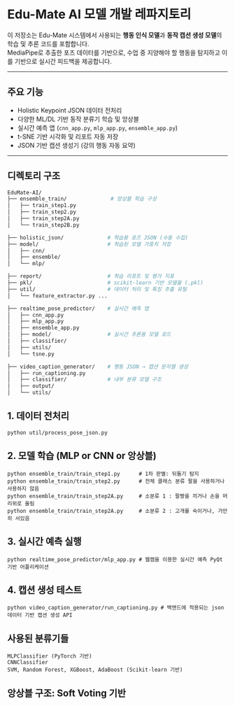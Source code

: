 #  Edu-Mate AI 모델 개발 레파지토리

이 저장소는 Edu-Mate 시스템에서 사용되는 **행동 인식 모델**과 **동작 캡션 생성 모델**의 학습 및 추론 코드를 포함합니다.  
MediaPipe로 추출한 포즈 데이터를 기반으로, 수업 중 지양해야 할 행동을 탐지하고 이를 기반으로 실시간 피드백을 제공합니다.

---

##  주요 기능

- Holistic Keypoint JSON 데이터 전처리
- 다양한 ML/DL 기반 동작 분류기 학습 및 앙상블
- 실시간 예측 앱 (`cnn_app.py`, `mlp_app.py`, `ensemble_app.py`)
- t-SNE 기반 시각화 및 리포트 자동 저장
- JSON 기반 캡션 생성기 (강의 행동 자동 요약)

---

##  디렉토리 구조

```bash
EduMate-AI/
├── ensemble_train/              # 앙상블 학습 구성
│   ├── train_step1.py
│   ├── train_step2.py
│   ├── train_step2A.py
│   └── train_step2B.py

├── holistic_json/              # 학습용 포즈 JSON (수동 수집)
├── model/                      # 학습된 모델 가중치 저장
│   ├── cnn/
│   ├── ensemble/
│   └── mlp/

├── report/                     # 학습 리포트 및 평가 지표
├── pkl/                        # scikit-learn 기반 모델들 (.pkl)
├── util/                       # 데이터 처리 및 특징 추출 유틸
│   └── feature_extractor.py ...

├── realtime_pose_predictor/    # 실시간 예측 앱
│   ├── cnn_app.py
│   ├── mlp_app.py
│   ├── ensemble_app.py
│   ├── model/                  # 실시간 추론용 모델 로드
│   ├── classifier/
│   ├── utils/
│   └── tsne.py

├── video_caption_generator/    # 행동 JSON → 캡션 문자열 생성
│   ├── run_captioning.py
│   ├── classifier/             # 내부 분류 모델 구조
│   ├── output/
│   └── utils/


```
## 1. 데이터 전처리
```
python util/process_pose_json.py
```
## 2. 모델 학습 (MLP or CNN or 앙상블)
```
python ensemble_train/train_step1.py      # 1차 판별: 뒤돌기 탐지
python ensemble_train/train_step2.py      # 전체 클래스 분류 팔을 사용하거나 사용하지 않음
python ensemble_train/train_step2A.py     # 소분류 1 : 팔짱을 끼거나 손을 머리위로 올림
python ensemble_train/train_step2A.py     # 소분류 2 : 고개를 숙이거나, 가만히 서있음
```
## 3. 실시간 예측 실행
```
python realtime_pose_predictor/mlp_app.py # 웹캠을 이용한 실시간 예측 PyQt 기반 어플리케이션
```
## 4. 캡션 생성 테스트
```
python video_caption_generator/run_captioning.py # 백엔드에 적용되는 json 데이터 기반 캡션 생성 API
```
## 사용된 분류기들
```
MLPClassifier (PyTorch 기반)
CNNClassifier
SVM, Random Forest, XGBoost, AdaBoost (Scikit-learn 기반)
```
## 앙상블 구조: Soft Voting 기반

